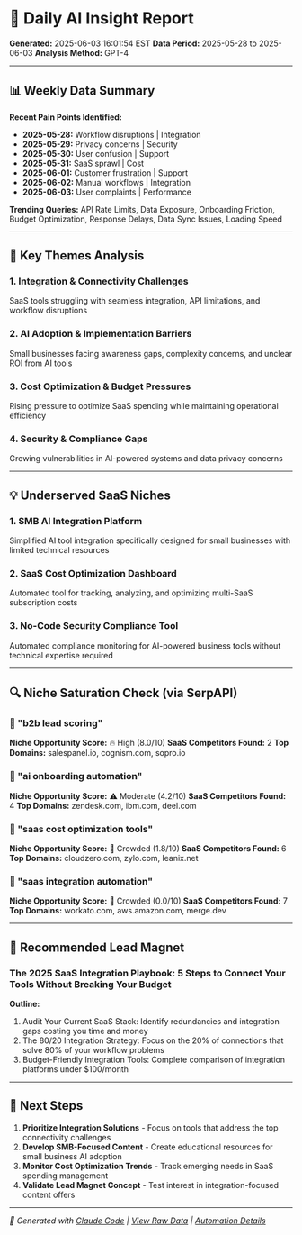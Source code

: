 # 🤖 Daily AI Insight Report
**Generated:** 2025-06-03 16:01:54 EST
**Data Period:** 2025-05-28 to 2025-06-03
**Analysis Method:** GPT-4

---

## 📊 Weekly Data Summary

**Recent Pain Points Identified:**
- **2025-05-28:** Workflow disruptions | Integration
- **2025-05-29:** Privacy concerns | Security
- **2025-05-30:** User confusion | Support
- **2025-05-31:** SaaS sprawl | Cost
- **2025-06-01:** Customer frustration | Support
- **2025-06-02:** Manual workflows | Integration
- **2025-06-03:** User complaints | Performance

**Trending Queries:** API Rate Limits, Data Exposure, Onboarding Friction, Budget Optimization, Response Delays, Data Sync Issues, Loading Speed

---

## 🎯 Key Themes Analysis

### 1. Integration & Connectivity Challenges
SaaS tools struggling with seamless integration, API limitations, and workflow disruptions

### 2. AI Adoption & Implementation Barriers
Small businesses facing awareness gaps, complexity concerns, and unclear ROI from AI tools

### 3. Cost Optimization & Budget Pressures
Rising pressure to optimize SaaS spending while maintaining operational efficiency

### 4. Security & Compliance Gaps
Growing vulnerabilities in AI-powered systems and data privacy concerns

---

## 💡 Underserved SaaS Niches

### 1. SMB AI Integration Platform
Simplified AI tool integration specifically designed for small businesses with limited technical resources

### 2. SaaS Cost Optimization Dashboard
Automated tool for tracking, analyzing, and optimizing multi-SaaS subscription costs

### 3. No-Code Security Compliance Tool
Automated compliance monitoring for AI-powered business tools without technical expertise required


---

## 🔍 Niche Saturation Check (via SerpAPI)

### 🎯 "b2b lead scoring"
**Niche Opportunity Score:** 🔥 High (8.0/10)
**SaaS Competitors Found:** 2
**Top Domains:** salespanel.io, cognism.com, sopro.io

### 🎯 "ai onboarding automation"
**Niche Opportunity Score:** ⚠️ Moderate (4.2/10)
**SaaS Competitors Found:** 4
**Top Domains:** zendesk.com, ibm.com, deel.com

### 🎯 "saas cost optimization tools"
**Niche Opportunity Score:** 🧱 Crowded (1.8/10)
**SaaS Competitors Found:** 6
**Top Domains:** cloudzero.com, zylo.com, leanix.net

### 🎯 "saas integration automation"
**Niche Opportunity Score:** 🧱 Crowded (0.0/10)
**SaaS Competitors Found:** 7
**Top Domains:** workato.com, aws.amazon.com, merge.dev

---

## 🧲 Recommended Lead Magnet

### The 2025 SaaS Integration Playbook: 5 Steps to Connect Your Tools Without Breaking Your Budget

**Outline:**
1. Audit Your Current SaaS Stack: Identify redundancies and integration gaps costing you time and money
2. The 80/20 Integration Strategy: Focus on the 20% of connections that solve 80% of your workflow problems
3. Budget-Friendly Integration Tools: Complete comparison of integration platforms under $100/month


---

## 🚀 Next Steps

1. **Prioritize Integration Solutions** - Focus on tools that address the top connectivity challenges
2. **Develop SMB-Focused Content** - Create educational resources for small business AI adoption
3. **Monitor Cost Optimization Trends** - Track emerging needs in SaaS spending management
4. **Validate Lead Magnet Concept** - Test interest in integration-focused content offers

---

*🤖 Generated with [Claude Code](https://claude.ai/code) | [View Raw Data](../metrics-daily.csv) | [Automation Details](../.github/workflows/insight_report.yml)*
